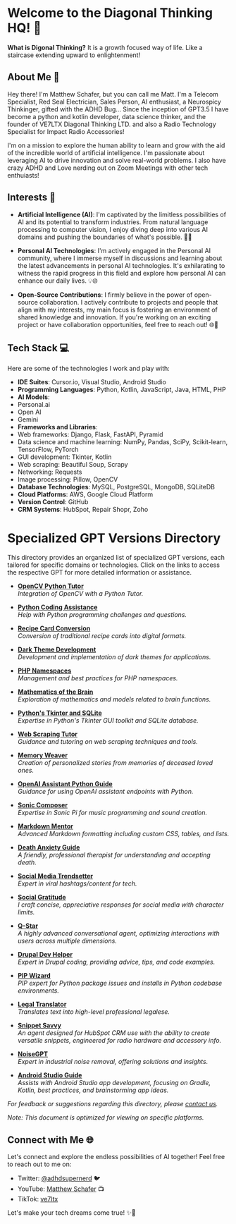 # Welcome to the Diagonal Thinking HQ! 👋
**What is Digonal Thinking?** It is a growth focused way of life. Like a staircase extending upward to enlightenment!

## About Me 🚀
Hey there! I'm Matthew Schafer, but you can call me Matt. 
I'm a Telecom Specialist, Red Seal Electrician, Sales Person, AI enthusiast, a Neurospicy Thinkinger, gifted with the ADHD Bug... Since the inception of GPT3.5 I have become a python and kotlin developer, data science thinker, and the founder of VE7LTX Diagonal Thinking LTD. and also a Radio Technology Specialist for Impact Radio Accessories!

I'm on a mission to explore the human ability to learn and grow with the aid of the incredible world of artificial intelligence. I'm passionate about leveraging AI to drive innovation and solve real-world problems. I also have crazy ADHD and Love nerding out on Zoom Meetings with other tech enthuiasts! 

## Interests 🌟
- **Artificial Intelligence (AI)**: I'm captivated by the limitless possibilities of AI and its potential to transform industries. From natural language processing to computer vision, I enjoy diving deep into various AI domains and pushing the boundaries of what's possible. 🧠🤖

- **Personal AI Technologies**: I'm actively engaged in the Personal AI community, where I immerse myself in discussions and learning about the latest advancements in personal AI technologies. It's exhilarating to witness the rapid progress in this field and explore how personal AI can enhance our daily lives. 💡🌐

- **Open-Source Contributions**: I firmly believe in the power of open-source collaboration. I actively contribute to projects and people that align with my interests, my main focus is fostering an environment of shared knowledge and innovation. If you're working on an exciting project or have collaboration opportunities, feel free to reach out! 🌐🤝

## Tech Stack 💻
Here are some of the technologies I work and play with:

- **IDE Suites**: Cursor.io, Visual Studio, Android Studio
- **Programming Languages**: Python, Kotlin, JavaScript, Java, HTML, PHP
- **AI Models**:
-   Personal.ai
-   Open AI
-   Gemini
- **Frameworks and Libraries**:
-   Web frameworks: Django, Flask, FastAPI, Pyramid
-   Data science and machine learning: NumPy, Pandas, SciPy, Scikit-learn, TensorFlow, PyTorch
-   GUI development: Tkinter, Kotlin
-   Web scraping: Beautiful Soup, Scrapy
-   Networking: Requests
-   Image processing: Pillow, OpenCV
- **Database Technologies**: MySQL, PostgreSQL, MongoDB, SQLiteDB
- **Cloud Platforms**: AWS, Google Cloud Platform
- **Version Control**: GitHub
- **CRM Systems**: HubSpot, Repair Shopr, Zoho

# Specialized GPT Versions Directory

This directory provides an organized list of specialized GPT versions, each tailored for specific domains or technologies. Click on the links to access the respective GPT for more detailed information or assistance.

- **[OpenCV Python Tutor](https://chat.openai.com/g/g-agZqzACna-opencv2-oracle)**  
  _Integration of OpenCV with a Python Tutor._

- **[Python Coding Assistance](https://chat.openai.com/g/g-FULgnXsOx-pycode-helper)**  
  _Help with Python programming challenges and questions._

- **[Recipe Card Conversion](https://chat.openai.com/g/g-Si9Wy8BEq-recipe-card-converter)**  
  _Conversion of traditional recipe cards into digital formats._

- **[Dark Theme Development](https://chat.openai.com/g/g-eQ2DzOHra-dark-theme-dev)**  
  _Development and implementation of dark themes for applications._

- **[PHP Namespaces](https://chat.openai.com/g/g-gDAYTNso6-php-namespace-expert)**  
  _Management and best practices for PHP namespaces._

- **[Mathematics of the Brain](https://chat.openai.com/g/g-HaeLqPG4S-math-of-the-brain-expert)**  
  _Exploration of mathematics and models related to brain functions._

- **[Python's Tkinter and SQLite](https://chat.openai.com/g/g-UEemgUHhW-python-tkinter-and-sqlite-expert)**  
  _Expertise in Python's Tkinter GUI toolkit and SQLite database._

- **[Web Scraping Tutor](https://chat.openai.com/g/g-QteUNyRoi-webscraping-tutor)**  
  _Guidance and tutoring on web scraping techniques and tools._

- **[Memory Weaver](https://chat.openai.com/g/g-5BOYs8SZT-memory-weaver)**  
  _Creation of personalized stories from memories of deceased loved ones._

- **[OpenAI Assistant Python Guide](https://chat.openai.com/g/g-qZeSSU3F0-oai-assistant-python-guide)**  
  _Guidance for using OpenAI assistant endpoints with Python._

- **[Sonic Composer](https://chat.openai.com/g/g-NKm0VDsIu-sonic-composer)**  
  _Expertise in Sonic Pi for music programming and sound creation._

- **[Markdown Mentor](https://chat.openai.com/g/g-RFsOcw34Q-markdown-mentor)**  
  _Advanced Markdown formatting including custom CSS, tables, and lists._

- **[Death Anxiety Guide](https://chatgpt.com/g/g-9yacX296r-death-anxiety-guide)**  
  _A friendly, professional therapist for understanding and accepting death._

- **[Social Media Trendsetter](https://chatgpt.com/g/g-uaFf5CNZJ-social-media-trendsetter)**  
  _Expert in viral hashtags/content for tech._

- **[Social Gratitude](https://chatgpt.com/g/g-oZWmAeCpX-social-gratitude)**  
  _I craft concise, appreciative responses for social media with character limits._

- **[Q-Star](https://chatgpt.com/g/g-rsOvB88Sm-q-star)**  
  _A highly advanced conversational agent, optimizing interactions with users across multiple dimensions._

- **[Drupal Dev Helper](https://chatgpt.com/g/g-Ewkc14RWE-drupal-dev-helper)**  
  _Expert in Drupal coding, providing advice, tips, and code examples._

- **[PIP Wizard](https://chatgpt.com/g/g-MOIm3dQXH-pip-wizard)**  
  _PIP expert for Python package issues and installs in Python codebase environments._

- **[Legal Translator](https://chatgpt.com/g/g-qOTKIrLh3-legal-translator)**  
  _Translates text into high-level professional legalese._

- **[Snippet Savvy](https://chatgpt.com/g/g-2XgW8uwzO-snippet-savvy)**  
  _An agent designed for HubSpot CRM use with the ability to create versatile snippets, engineered for radio hardware and accessory info._

- **[NoiseGPT](https://chatgpt.com/g/g-fCTxrUhNs-noisegpt)**  
  _Expert in industrial noise removal, offering solutions and insights._

- **[Android Studio Guide](https://chatgpt.com/g/g-t7HlT7vf1-android-studio-guide)**  
  _Assists with Android Studio app development, focusing on Gradle, Kotlin, best practices, and brainstorming app ideas._


*For feedback or suggestions regarding this directory, please [contact us](mailto:ms@ve7ltx.cc).*

*Note: This document is optimized for viewing on specific platforms.*

## Connect with Me 🌐
Let's connect and explore the endless possibilities of AI together! Feel free to reach out to me on:

- Twitter: [@adhdsupernerd](https://twitter.com/adhdsupernerd) 🐦
- YouTube: [Matthew Schafer](https://www.youtube.com/@ve7ltx) 📺
- TikTok: [ve7ltx](https://www.tiktok.com/@ve7ltx?is_from_webapp=1&sender_device=pc)
  
Let's make your tech dreams come true! ✨🚀
